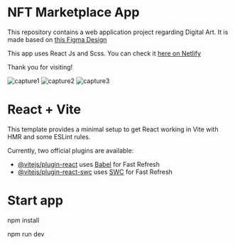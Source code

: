 # NFT Marketplace App
This repository contains a web application project regarding Digital Art. It is made based on [this Figma Design](https://www.figma.com/community/file/1173962104946517060)

This app uses React Js and Scss.
You can check it [here on Netlify](https://lambent-fox-77811d.netlify.app/)

Thank you for visiting!

![capture1](https://github.com/LaviniaTinca/NFT-marketplace-fe/assets/87981804/99dffb8c-d7b6-45b9-852f-c99b33ed1060)
![capture2](https://github.com/LaviniaTinca/NFT-marketplace-fe/assets/87981804/3dad234b-c097-4ad5-bee3-841ce556511f)
![capture3](https://github.com/LaviniaTinca/NFT-marketplace-fe/assets/87981804/1397f09c-46eb-4502-a9b8-9e72ea28cca8)

# React + Vite

This template provides a minimal setup to get React working in Vite with HMR and some ESLint rules.

Currently, two official plugins are available:

- [@vitejs/plugin-react](https://github.com/vitejs/vite-plugin-react/blob/main/packages/plugin-react/README.md) uses [Babel](https://babeljs.io/) for Fast Refresh
- [@vitejs/plugin-react-swc](https://github.com/vitejs/vite-plugin-react-swc) uses [SWC](https://swc.rs/) for Fast Refresh

# Start app

npm install

npm run dev
